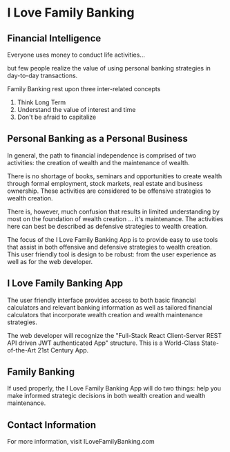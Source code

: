 # I Love Family Banking

## Financial Intelligence

Everyone uses money to conduct life activities...

but few people realize the value of using personal banking strategies in day-to-day transactions.

Family Banking rest upon three inter-related concepts

1. Think Long Term
2. Understand the value of interest and time
3. Don't be afraid to capitalize

## Personal Banking as a Personal Business

In general, the path to financial independence is comprised of two activities: the creation of wealth and the maintenance of wealth.

There is no shortage of books, seminars and opportunities to create wealth through formal employment, stock markets, real estate and  business ownership. These activities are considered to be offensive strategies to wealth creation.

There is, however, much confusion that results in limited understanding by most on the foundation of wealth creation ... it's maintenance. The activities here can best be described as defensive strategies to wealth creation.

The focus of the I Love Family Banking App is to provide easy to use tools that assist in both offensive and defensive strategies to wealth creation.  This user friendly tool is design to be robust: from the user experience as well as for the web developer.

## I Love Family Banking App

The user friendly interface provides access to both basic financial calculators and relevant banking information as well as tailored financial calculators that incorporate wealth creation and wealth maintenance strategies.

The web developer will recognize the "Full-Stack React Client-Server REST API driven JWT authenticated App" structure.
This is a World-Class State-of-the-Art 21st Century App.

## Family Banking

If used properly, the I Love Family Banking App will do two things: help you make informed strategic decisions in both wealth creation 
and wealth maintenance.

## Contact Information

For more information, visit ILoveFamilyBanking.com

